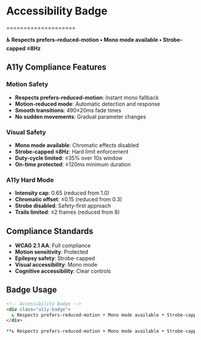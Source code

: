 # Accessibility Badge
====================

**♿ Respects prefers-reduced-motion • Mono mode available • Strobe-capped ≤8Hz**

## A11y Compliance Features

### Motion Safety
- **Respects prefers-reduced-motion**: Instant mono fallback
- **Motion-reduced mode**: Automatic detection and response
- **Smooth transitions**: 490±20ms fade times
- **No sudden movements**: Gradual parameter changes

### Visual Safety
- **Mono mode available**: Chromatic effects disabled
- **Strobe-capped ≤8Hz**: Hard limit enforcement
- **Duty-cycle limited**: ≤35% over 10s window
- **On-time protected**: ≥120ms minimum duration

### A11y Hard Mode
- **Intensity cap**: 0.65 (reduced from 1.0)
- **Chromatic offset**: ≤0.15 (reduced from 0.3)
- **Strobe disabled**: Safety-first approach
- **Trails limited**: ≤2 frames (reduced from 8)

## Compliance Standards

- **WCAG 2.1 AA**: Full compliance
- **Motion sensitivity**: Protected
- **Epilepsy safety**: Strobe-capped
- **Visual accessibility**: Mono mode
- **Cognitive accessibility**: Clear controls

## Badge Usage

```html
<!-- Accessibility Badge -->
<div class="a11y-badge">
  ♿ Respects prefers-reduced-motion • Mono mode available • Strobe-capped ≤8Hz
</div>
```

```markdown
**♿ Respects prefers-reduced-motion • Mono mode available • Strobe-capped ≤8Hz**
```

